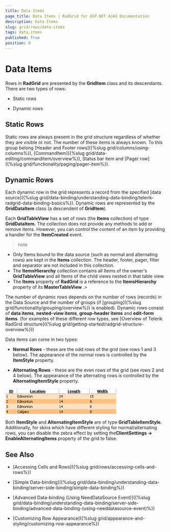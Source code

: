 ```yaml
---
title: Data Items
page_title: Data Items | RadGrid for ASP.NET AJAX Documentation
description: Data Items
slug: grid/rows/data-items
tags: data,items
published: True
position: 0
---
```


# Data Items



Rows in **RadGrid** are presented by the **GridItem** class and its descendants. There are two types of rows:

* Static rows

* Dynamic rows

## Static Rows

Static rows are always present in the grid structure regardless of whether they are visible or not. The number of these items is always known. To this group belong [Header and Footer rows]({%slug grid/columns/using-columns%}), [CommandItem]({%slug grid/data-editing/commanditem/overview%}), Status bar item and [Pager row]({%slug grid/functionality/paging/pager-item%}).

## Dynamic Rows

Each dynamic row in the grid represents a record from the specified [data source]({%slug grid/data-binding/understanding-data-binding/telerik-radgrid-data-binding-basics%}). Dynamic rows are represented by the **GridDataItem** class (a descendent of **GridItem**).

Each **GridTableView** has a set of rows (the **Items** collection) of type **GridDataItem.** The collection does not provide any methods to add or remove items. However, you can control the content of an item by providing a handler for the **ItemCreated** event.

>note
* Only Items bound to the data source (such as normal and alternating rows) are kept in the **Items** collection. The header, footer, pager, filter and separator are not included in this collection.
* The **ItemsHierarchy** collection contains all Items of the owner's **GridTableView** and all Items of the child views nested in that table view.
* The **Items** property of **RadGrid** is a reference to the **ItemsHierarchy** property of its **MasterTableView** .>


The number of dynamic rows depends on the number of rows (records) in the Data Source and the number of groups (if [grouping]({%slug grid/functionality/grouping/overview%}) is enabled). Dynamic rows consist of **data items**, **nested-view items**, **group-header items** and **edit-form items**. (for examples of these different row types, see [Overview of Telerik RadGrid structure]({%slug grid/getting-started/radgrid-structure-overview%}))

Data items can come in two types:

* **Normal Rows** - these are the odd rows of the grid (see rows 1 and 3 below). The appearance of the normal rows is controlled by the **ItemStyle** property.

* **Alternating Rows** - these are the even rows of the grid (see rows 2 and 4 below). The appearance of the alternating rows is controlled by the **AlternatingItemStyle** property.

![Normal and Alternating rows](images/grd_normal_alternating_styles.png)

Both **ItemStyle** and **AlternatingItemStyle** are of type **GridTableItemStyle**. Additionally, for skins which have different styling for normal/alternating rows, you can disable the zebra effect by setting the**ClientSettings -> EnableAlternatingItems** property of the grid to false.

## See Also

 * [Accessing Cells and Rows]({%slug grid/rows/accessing-cells-and-rows%})

 * [Simple Data-binding]({%slug grid/data-binding/understanding-data-binding/server-side-binding/simple-data-binding%})

 * [Advanced Data-binding (Using NeedDataSource Event)]({%slug grid/data-binding/understanding-data-binding/server-side-binding/advanced-data-binding-(using-needdatasource-event)%})

 * [Customizing Row Appearance]({%slug grid/appearance-and-styling/customizing-row-appearance%})
